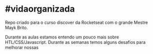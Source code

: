 # #vidaorganizada
Repo criado para o curso discover da Rocketseat com o grande Mestre Mayk Brito.

Durante as aulas estamos entendo um pouco mais sobre HTL/CSS/Javascript. Durante as semanas temos alguns desafios para melhorar nossas 
